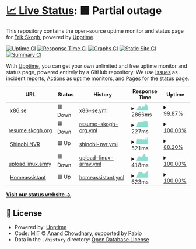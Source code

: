 # [📈 Live Status](https://status.x86.se): <!--live status--> **🟧 Partial outage**

This repository contains the open-source uptime monitor and status page for [Erik Skogh](https://status.x86.se), powered by [Upptime](https://github.com/upptime/upptime).

[![Uptime CI](https://github.com/eskogh/upptime/workflows/Uptime%20CI/badge.svg)](https://github.com/eskogh/upptime/actions?query=workflow%3A%22Uptime+CI%22)
[![Response Time CI](https://github.com/eskogh/upptime/workflows/Response%20Time%20CI/badge.svg)](https://github.com/eskogh/upptime/actions?query=workflow%3A%22Response+Time+CI%22)
[![Graphs CI](https://github.com/eskogh/upptime/workflows/Graphs%20CI/badge.svg)](https://github.com/eskogh/upptime/actions?query=workflow%3A%22Graphs+CI%22)
[![Static Site CI](https://github.com/eskogh/upptime/workflows/Static%20Site%20CI/badge.svg)](https://github.com/eskogh/upptime/actions?query=workflow%3A%22Static+Site+CI%22)
[![Summary CI](https://github.com/eskogh/upptime/workflows/Summary%20CI/badge.svg)](https://github.com/eskogh/upptime/actions?query=workflow%3A%22Summary+CI%22)

With [Upptime](https://upptime.js.org), you can get your own unlimited and free uptime monitor and status page, powered entirely by a GitHub repository. We use [Issues](https://github.com/eskogh/upptime/issues) as incident reports, [Actions](https://github.com/eskogh/upptime/actions) as uptime monitors, and [Pages](https://status.x86.se) for the status page.

<!--start: status pages-->
<!-- This summary is generated by Upptime (https://github.com/upptime/upptime) -->
<!-- Do not edit this manually, your changes will be overwritten -->
<!-- prettier-ignore -->
| URL | Status | History | Response Time | Uptime |
| --- | ------ | ------- | ------------- | ------ |
| <img alt="" src="https://icons.duckduckgo.com/ip3/x86.se.ico" height="13"> [x86.se](https://x86.se/upptime-health) | 🟥 Down | [x86-se.yml](https://github.com/eskogh/upptime/commits/HEAD/history/x86-se.yml) | <details><summary><img alt="Response time graph" src="./graphs/x86-se/response-time-week.png" height="20"> 2866ms</summary><br><a href="https://status.x86.se/history/x86-se"><img alt="Response time 862" src="https://img.shields.io/endpoint?url=https%3A%2F%2Fraw.githubusercontent.com%2Feskogh%2Fupptime%2FHEAD%2Fapi%2Fx86-se%2Fresponse-time.json"></a><br><a href="https://status.x86.se/history/x86-se"><img alt="24-hour response time 7299" src="https://img.shields.io/endpoint?url=https%3A%2F%2Fraw.githubusercontent.com%2Feskogh%2Fupptime%2FHEAD%2Fapi%2Fx86-se%2Fresponse-time-day.json"></a><br><a href="https://status.x86.se/history/x86-se"><img alt="7-day response time 2866" src="https://img.shields.io/endpoint?url=https%3A%2F%2Fraw.githubusercontent.com%2Feskogh%2Fupptime%2FHEAD%2Fapi%2Fx86-se%2Fresponse-time-week.json"></a><br><a href="https://status.x86.se/history/x86-se"><img alt="30-day response time 862" src="https://img.shields.io/endpoint?url=https%3A%2F%2Fraw.githubusercontent.com%2Feskogh%2Fupptime%2FHEAD%2Fapi%2Fx86-se%2Fresponse-time-month.json"></a><br><a href="https://status.x86.se/history/x86-se"><img alt="1-year response time 862" src="https://img.shields.io/endpoint?url=https%3A%2F%2Fraw.githubusercontent.com%2Feskogh%2Fupptime%2FHEAD%2Fapi%2Fx86-se%2Fresponse-time-year.json"></a></details> | <details><summary><a href="https://status.x86.se/history/x86-se">99.87%</a></summary><a href="https://status.x86.se/history/x86-se"><img alt="All-time uptime 76.21%" src="https://img.shields.io/endpoint?url=https%3A%2F%2Fraw.githubusercontent.com%2Feskogh%2Fupptime%2FHEAD%2Fapi%2Fx86-se%2Fuptime.json"></a><br><a href="https://status.x86.se/history/x86-se"><img alt="24-hour uptime 99.06%" src="https://img.shields.io/endpoint?url=https%3A%2F%2Fraw.githubusercontent.com%2Feskogh%2Fupptime%2FHEAD%2Fapi%2Fx86-se%2Fuptime-day.json"></a><br><a href="https://status.x86.se/history/x86-se"><img alt="7-day uptime 99.87%" src="https://img.shields.io/endpoint?url=https%3A%2F%2Fraw.githubusercontent.com%2Feskogh%2Fupptime%2FHEAD%2Fapi%2Fx86-se%2Fuptime-week.json"></a><br><a href="https://status.x86.se/history/x86-se"><img alt="30-day uptime 76.21%" src="https://img.shields.io/endpoint?url=https%3A%2F%2Fraw.githubusercontent.com%2Feskogh%2Fupptime%2FHEAD%2Fapi%2Fx86-se%2Fuptime-month.json"></a><br><a href="https://status.x86.se/history/x86-se"><img alt="1-year uptime 76.21%" src="https://img.shields.io/endpoint?url=https%3A%2F%2Fraw.githubusercontent.com%2Feskogh%2Fupptime%2FHEAD%2Fapi%2Fx86-se%2Fuptime-year.json"></a></details>
| <img alt="" src="https://icons.duckduckgo.com/ip3/resume.skogh.org.ico" height="13"> [resume.skogh.org](https://resume.skogh.org/upptime-health) | 🟥 Down | [resume-skogh-org.yml](https://github.com/eskogh/upptime/commits/HEAD/history/resume-skogh-org.yml) | <details><summary><img alt="Response time graph" src="./graphs/resume-skogh-org/response-time-week.png" height="20"> 227ms</summary><br><a href="https://status.x86.se/history/resume-skogh-org"><img alt="Response time 225" src="https://img.shields.io/endpoint?url=https%3A%2F%2Fraw.githubusercontent.com%2Feskogh%2Fupptime%2FHEAD%2Fapi%2Fresume-skogh-org%2Fresponse-time.json"></a><br><a href="https://status.x86.se/history/resume-skogh-org"><img alt="24-hour response time 232" src="https://img.shields.io/endpoint?url=https%3A%2F%2Fraw.githubusercontent.com%2Feskogh%2Fupptime%2FHEAD%2Fapi%2Fresume-skogh-org%2Fresponse-time-day.json"></a><br><a href="https://status.x86.se/history/resume-skogh-org"><img alt="7-day response time 227" src="https://img.shields.io/endpoint?url=https%3A%2F%2Fraw.githubusercontent.com%2Feskogh%2Fupptime%2FHEAD%2Fapi%2Fresume-skogh-org%2Fresponse-time-week.json"></a><br><a href="https://status.x86.se/history/resume-skogh-org"><img alt="30-day response time 225" src="https://img.shields.io/endpoint?url=https%3A%2F%2Fraw.githubusercontent.com%2Feskogh%2Fupptime%2FHEAD%2Fapi%2Fresume-skogh-org%2Fresponse-time-month.json"></a><br><a href="https://status.x86.se/history/resume-skogh-org"><img alt="1-year response time 225" src="https://img.shields.io/endpoint?url=https%3A%2F%2Fraw.githubusercontent.com%2Feskogh%2Fupptime%2FHEAD%2Fapi%2Fresume-skogh-org%2Fresponse-time-year.json"></a></details> | <details><summary><a href="https://status.x86.se/history/resume-skogh-org">100.00%</a></summary><a href="https://status.x86.se/history/resume-skogh-org"><img alt="All-time uptime 100.00%" src="https://img.shields.io/endpoint?url=https%3A%2F%2Fraw.githubusercontent.com%2Feskogh%2Fupptime%2FHEAD%2Fapi%2Fresume-skogh-org%2Fuptime.json"></a><br><a href="https://status.x86.se/history/resume-skogh-org"><img alt="24-hour uptime 100.00%" src="https://img.shields.io/endpoint?url=https%3A%2F%2Fraw.githubusercontent.com%2Feskogh%2Fupptime%2FHEAD%2Fapi%2Fresume-skogh-org%2Fuptime-day.json"></a><br><a href="https://status.x86.se/history/resume-skogh-org"><img alt="7-day uptime 100.00%" src="https://img.shields.io/endpoint?url=https%3A%2F%2Fraw.githubusercontent.com%2Feskogh%2Fupptime%2FHEAD%2Fapi%2Fresume-skogh-org%2Fuptime-week.json"></a><br><a href="https://status.x86.se/history/resume-skogh-org"><img alt="30-day uptime 100.00%" src="https://img.shields.io/endpoint?url=https%3A%2F%2Fraw.githubusercontent.com%2Feskogh%2Fupptime%2FHEAD%2Fapi%2Fresume-skogh-org%2Fuptime-month.json"></a><br><a href="https://status.x86.se/history/resume-skogh-org"><img alt="1-year uptime 100.00%" src="https://img.shields.io/endpoint?url=https%3A%2F%2Fraw.githubusercontent.com%2Feskogh%2Fupptime%2FHEAD%2Fapi%2Fresume-skogh-org%2Fuptime-year.json"></a></details>
| <img alt="" src="https://icons.duckduckgo.com/ip3/nvr.x86.se.ico" height="13"> [Shinobi NVR](https://nvr.x86.se) | 🟩 Up | [shinobi-nvr.yml](https://github.com/eskogh/upptime/commits/HEAD/history/shinobi-nvr.yml) | <details><summary><img alt="Response time graph" src="./graphs/shinobi-nvr/response-time-week.png" height="20"> 521ms</summary><br><a href="https://status.x86.se/history/shinobi-nvr"><img alt="Response time 530" src="https://img.shields.io/endpoint?url=https%3A%2F%2Fraw.githubusercontent.com%2Feskogh%2Fupptime%2FHEAD%2Fapi%2Fshinobi-nvr%2Fresponse-time.json"></a><br><a href="https://status.x86.se/history/shinobi-nvr"><img alt="24-hour response time 393" src="https://img.shields.io/endpoint?url=https%3A%2F%2Fraw.githubusercontent.com%2Feskogh%2Fupptime%2FHEAD%2Fapi%2Fshinobi-nvr%2Fresponse-time-day.json"></a><br><a href="https://status.x86.se/history/shinobi-nvr"><img alt="7-day response time 521" src="https://img.shields.io/endpoint?url=https%3A%2F%2Fraw.githubusercontent.com%2Feskogh%2Fupptime%2FHEAD%2Fapi%2Fshinobi-nvr%2Fresponse-time-week.json"></a><br><a href="https://status.x86.se/history/shinobi-nvr"><img alt="30-day response time 530" src="https://img.shields.io/endpoint?url=https%3A%2F%2Fraw.githubusercontent.com%2Feskogh%2Fupptime%2FHEAD%2Fapi%2Fshinobi-nvr%2Fresponse-time-month.json"></a><br><a href="https://status.x86.se/history/shinobi-nvr"><img alt="1-year response time 530" src="https://img.shields.io/endpoint?url=https%3A%2F%2Fraw.githubusercontent.com%2Feskogh%2Fupptime%2FHEAD%2Fapi%2Fshinobi-nvr%2Fresponse-time-year.json"></a></details> | <details><summary><a href="https://status.x86.se/history/shinobi-nvr">88.20%</a></summary><a href="https://status.x86.se/history/shinobi-nvr"><img alt="All-time uptime 95.42%" src="https://img.shields.io/endpoint?url=https%3A%2F%2Fraw.githubusercontent.com%2Feskogh%2Fupptime%2FHEAD%2Fapi%2Fshinobi-nvr%2Fuptime.json"></a><br><a href="https://status.x86.se/history/shinobi-nvr"><img alt="24-hour uptime 100.00%" src="https://img.shields.io/endpoint?url=https%3A%2F%2Fraw.githubusercontent.com%2Feskogh%2Fupptime%2FHEAD%2Fapi%2Fshinobi-nvr%2Fuptime-day.json"></a><br><a href="https://status.x86.se/history/shinobi-nvr"><img alt="7-day uptime 88.20%" src="https://img.shields.io/endpoint?url=https%3A%2F%2Fraw.githubusercontent.com%2Feskogh%2Fupptime%2FHEAD%2Fapi%2Fshinobi-nvr%2Fuptime-week.json"></a><br><a href="https://status.x86.se/history/shinobi-nvr"><img alt="30-day uptime 95.42%" src="https://img.shields.io/endpoint?url=https%3A%2F%2Fraw.githubusercontent.com%2Feskogh%2Fupptime%2FHEAD%2Fapi%2Fshinobi-nvr%2Fuptime-month.json"></a><br><a href="https://status.x86.se/history/shinobi-nvr"><img alt="1-year uptime 95.42%" src="https://img.shields.io/endpoint?url=https%3A%2F%2Fraw.githubusercontent.com%2Feskogh%2Fupptime%2FHEAD%2Fapi%2Fshinobi-nvr%2Fuptime-year.json"></a></details>
| <img alt="" src="https://icons.duckduckgo.com/ip3/upload.linux.army.ico" height="13"> [upload.linux.army](https://upload.linux.army/upptime-health) | 🟥 Down | [upload-linux-army.yml](https://github.com/eskogh/upptime/commits/HEAD/history/upload-linux-army.yml) | <details><summary><img alt="Response time graph" src="./graphs/upload-linux-army/response-time-week.png" height="20"> 418ms</summary><br><a href="https://status.x86.se/history/upload-linux-army"><img alt="Response time 423" src="https://img.shields.io/endpoint?url=https%3A%2F%2Fraw.githubusercontent.com%2Feskogh%2Fupptime%2FHEAD%2Fapi%2Fupload-linux-army%2Fresponse-time.json"></a><br><a href="https://status.x86.se/history/upload-linux-army"><img alt="24-hour response time 366" src="https://img.shields.io/endpoint?url=https%3A%2F%2Fraw.githubusercontent.com%2Feskogh%2Fupptime%2FHEAD%2Fapi%2Fupload-linux-army%2Fresponse-time-day.json"></a><br><a href="https://status.x86.se/history/upload-linux-army"><img alt="7-day response time 418" src="https://img.shields.io/endpoint?url=https%3A%2F%2Fraw.githubusercontent.com%2Feskogh%2Fupptime%2FHEAD%2Fapi%2Fupload-linux-army%2Fresponse-time-week.json"></a><br><a href="https://status.x86.se/history/upload-linux-army"><img alt="30-day response time 423" src="https://img.shields.io/endpoint?url=https%3A%2F%2Fraw.githubusercontent.com%2Feskogh%2Fupptime%2FHEAD%2Fapi%2Fupload-linux-army%2Fresponse-time-month.json"></a><br><a href="https://status.x86.se/history/upload-linux-army"><img alt="1-year response time 423" src="https://img.shields.io/endpoint?url=https%3A%2F%2Fraw.githubusercontent.com%2Feskogh%2Fupptime%2FHEAD%2Fapi%2Fupload-linux-army%2Fresponse-time-year.json"></a></details> | <details><summary><a href="https://status.x86.se/history/upload-linux-army">100.00%</a></summary><a href="https://status.x86.se/history/upload-linux-army"><img alt="All-time uptime 100.00%" src="https://img.shields.io/endpoint?url=https%3A%2F%2Fraw.githubusercontent.com%2Feskogh%2Fupptime%2FHEAD%2Fapi%2Fupload-linux-army%2Fuptime.json"></a><br><a href="https://status.x86.se/history/upload-linux-army"><img alt="24-hour uptime 100.00%" src="https://img.shields.io/endpoint?url=https%3A%2F%2Fraw.githubusercontent.com%2Feskogh%2Fupptime%2FHEAD%2Fapi%2Fupload-linux-army%2Fuptime-day.json"></a><br><a href="https://status.x86.se/history/upload-linux-army"><img alt="7-day uptime 100.00%" src="https://img.shields.io/endpoint?url=https%3A%2F%2Fraw.githubusercontent.com%2Feskogh%2Fupptime%2FHEAD%2Fapi%2Fupload-linux-army%2Fuptime-week.json"></a><br><a href="https://status.x86.se/history/upload-linux-army"><img alt="30-day uptime 100.00%" src="https://img.shields.io/endpoint?url=https%3A%2F%2Fraw.githubusercontent.com%2Feskogh%2Fupptime%2FHEAD%2Fapi%2Fupload-linux-army%2Fuptime-month.json"></a><br><a href="https://status.x86.se/history/upload-linux-army"><img alt="1-year uptime 100.00%" src="https://img.shields.io/endpoint?url=https%3A%2F%2Fraw.githubusercontent.com%2Feskogh%2Fupptime%2FHEAD%2Fapi%2Fupload-linux-army%2Fuptime-year.json"></a></details>
| <img alt="" src="https://icons.duckduckgo.com/ip3/homeassistant.senate.sx.ico" height="13"> [Homeassistant](https://homeassistant.senate.sx:8123) | 🟩 Up | [homeassistant.yml](https://github.com/eskogh/upptime/commits/HEAD/history/homeassistant.yml) | <details><summary><img alt="Response time graph" src="./graphs/homeassistant/response-time-week.png" height="20"> 623ms</summary><br><a href="https://status.x86.se/history/homeassistant"><img alt="Response time 776" src="https://img.shields.io/endpoint?url=https%3A%2F%2Fraw.githubusercontent.com%2Feskogh%2Fupptime%2FHEAD%2Fapi%2Fhomeassistant%2Fresponse-time.json"></a><br><a href="https://status.x86.se/history/homeassistant"><img alt="24-hour response time 836" src="https://img.shields.io/endpoint?url=https%3A%2F%2Fraw.githubusercontent.com%2Feskogh%2Fupptime%2FHEAD%2Fapi%2Fhomeassistant%2Fresponse-time-day.json"></a><br><a href="https://status.x86.se/history/homeassistant"><img alt="7-day response time 623" src="https://img.shields.io/endpoint?url=https%3A%2F%2Fraw.githubusercontent.com%2Feskogh%2Fupptime%2FHEAD%2Fapi%2Fhomeassistant%2Fresponse-time-week.json"></a><br><a href="https://status.x86.se/history/homeassistant"><img alt="30-day response time 776" src="https://img.shields.io/endpoint?url=https%3A%2F%2Fraw.githubusercontent.com%2Feskogh%2Fupptime%2FHEAD%2Fapi%2Fhomeassistant%2Fresponse-time-month.json"></a><br><a href="https://status.x86.se/history/homeassistant"><img alt="1-year response time 776" src="https://img.shields.io/endpoint?url=https%3A%2F%2Fraw.githubusercontent.com%2Feskogh%2Fupptime%2FHEAD%2Fapi%2Fhomeassistant%2Fresponse-time-year.json"></a></details> | <details><summary><a href="https://status.x86.se/history/homeassistant">100.00%</a></summary><a href="https://status.x86.se/history/homeassistant"><img alt="All-time uptime 100.00%" src="https://img.shields.io/endpoint?url=https%3A%2F%2Fraw.githubusercontent.com%2Feskogh%2Fupptime%2FHEAD%2Fapi%2Fhomeassistant%2Fuptime.json"></a><br><a href="https://status.x86.se/history/homeassistant"><img alt="24-hour uptime 100.00%" src="https://img.shields.io/endpoint?url=https%3A%2F%2Fraw.githubusercontent.com%2Feskogh%2Fupptime%2FHEAD%2Fapi%2Fhomeassistant%2Fuptime-day.json"></a><br><a href="https://status.x86.se/history/homeassistant"><img alt="7-day uptime 100.00%" src="https://img.shields.io/endpoint?url=https%3A%2F%2Fraw.githubusercontent.com%2Feskogh%2Fupptime%2FHEAD%2Fapi%2Fhomeassistant%2Fuptime-week.json"></a><br><a href="https://status.x86.se/history/homeassistant"><img alt="30-day uptime 100.00%" src="https://img.shields.io/endpoint?url=https%3A%2F%2Fraw.githubusercontent.com%2Feskogh%2Fupptime%2FHEAD%2Fapi%2Fhomeassistant%2Fuptime-month.json"></a><br><a href="https://status.x86.se/history/homeassistant"><img alt="1-year uptime 100.00%" src="https://img.shields.io/endpoint?url=https%3A%2F%2Fraw.githubusercontent.com%2Feskogh%2Fupptime%2FHEAD%2Fapi%2Fhomeassistant%2Fuptime-year.json"></a></details>

<!--end: status pages-->

[**Visit our status website →**](https://status.x86.se)

## 📄 License

- Powered by: [Upptime](https://github.com/upptime/upptime)
- Code: [MIT](./LICENSE) © [Anand Chowdhary](https://anandchowdhary.com), supported by [Pabio](https://pabio.com)
- Data in the `./history` directory: [Open Database License](https://opendatacommons.org/licenses/odbl/1-0/)
